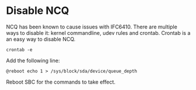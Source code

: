 # Disable NCQ

NCQ has been known to cause issues with IFC6410. There are multiple ways to disable it: kernel commandline, udev rules and crontab. Crontab is a an easy way to disable NCQ.

```
crontab -e
```

Add the following line:

```
@reboot echo 1 > /sys/block/sda/device/queue_depth
```

Reboot SBC for the commands to take effect.
